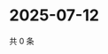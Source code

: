 # 2025-07-12

共 0 条

<!-- BEGIN ZHIHUQUESTIONS -->
<!-- 最后更新时间 Sat Jul 12 2025 12:24:13 GMT+0800 (China Standard Time) -->

<!-- END ZHIHUQUESTIONS -->

